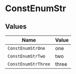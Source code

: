 # ConstEnumStr


## Values

| Name                | Value               |
| ------------------- | ------------------- |
| `ConstEnumStrOne`   | one                 |
| `ConstEnumStrTwo`   | two                 |
| `ConstEnumStrThree` | three               |
